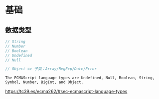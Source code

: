 # 基础

## 数据类型

```js
// String
// Number
// Boolean
// Undefined
// Null

// Object => 子类：Array/RegExp/Date/Error
```

`The ECMAScript language types are Undefined, Null, Boolean, String, Symbol, Number, BigInt, and Object.`

https://tc39.es/ecma262/#sec-ecmascript-language-types
